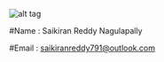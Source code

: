 ![alt tag](https://avatars0.githubusercontent.com/u/21366093?v=3&s=460)

#Name : Saikiran Reddy Nagulapally

#Email : saikiranreddy791@outlook.com
